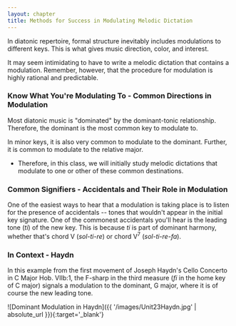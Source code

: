 ```yaml
---
layout: chapter
title: Methods for Success in Modulating Melodic Dictation
---
```


In diatonic repertoire, formal structure inevitably includes modulations to different keys. This is what gives music direction, color, and interest.

It may seem intimidating to have to write a melodic dictation that contains a modulation. Remember, however, that the procedure for modulation is highly rational and predictable.

### Know What You're Modulating To - Common Directions in Modulation

Most diatonic music is "dominated" by the dominant-tonic relationship. Therefore, the dominant is the most common key to modulate to.

In minor keys, it is also very common to modulate to the dominant. Further, it is common to modulate to the relative major.

- Therefore, in this class, we will initially study melodic dictations that modulate to one or other of these common destinations.

### Common Signifiers - Accidentals and Their Role in Modulation

One of the easiest ways to hear that a modulation is taking place is to listen for the presence of accidentals -- tones that wouldn't appear in the initial key signature. One of the commonest accidentals you'll hear is the leading tone (*ti*) of the new key. This is because *ti* is part of dominant harmony, whether that's chord V (*sol-ti-re*) or chord V<sup>7</sup> (*sol-ti-re-fa*).

### In Context - Haydn

In this example from the first movement of Joseph Haydn's Cello Concerto in C Major Hob. VIIb:1, the F-sharp in the third measure (*fi* in the home key of C major) signals a modulation to the dominant, G major, where it is of course the new leading tone.

![Dominant Modulation in Haydn]({{ '/images/Unit23Haydn.jpg' | absolute_url }}){:target='_blank'}